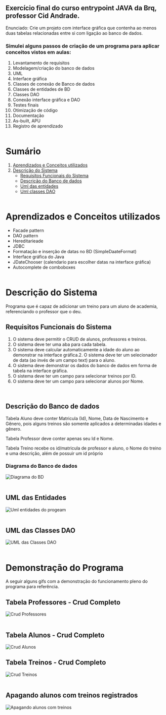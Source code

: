 ## Exercício final do curso entrypoint JAVA da Brq, professor Cid Andrade.
Enunciado: Crie um projeto com interface gráfica que contenha ao menos duas tabelas relacionadas entre si com ligação ao banco de dados.


### Simulei alguns passos de criação de um programa para aplicar conceitos vistos em aulas:
1. Levantamento de requisitos
2. Modelagem/criação do banco de dados
3. UML
4. Interface gráfica
5. Classes de conexão de Banco de dados
6. Classes de entidades de BD
7. Classes DAO
8. Conexão interface gráfica e DAO
9. Testes finais
10. Otimização de código
11. Documentação
12. As-built, APU
13. Registro de aprendizado
<br><br>

# Sumário
1. [Aprendizados e Conceitos utilizados](#aprendizados-e-conceitos-utilizados)
2. [Descrição do Sistema](#descrição-do-Sistema)
    - [Requisitos Funcionais do Sistema](#requisitos-funcionais-do-sistema)
    - [Descrição do Banco de dados](#descrição-do-banco-de-dados)
    - [Uml das entidades](#uml-das-entidades)
    - [Uml classes DAO](#uml-das-classes-dao)
<br><br>

# Aprendizados e Conceitos utilizados

- Facade pattern
- DAO pattern
- Hereditarieade
- JDBC
- Formatação e inserção de datas no BD (SimpleDaateFormat)
- Interface gráfica do Java
- JDateChooser (calendario para escolher datas na interface gráfica)
- Autocomplete de comboboxes
<br><br>

# Descrição do Sistema
Programa que é capaz de adicionar um treino para um aluno de academia, referenciando o professor que o deu. 
<br>

## Requisitos Funcionais do Sistema
1. O sistema deve permitir o CRUD de alunos, professores e treinos.
2. O sistema deve ter uma aba para cada tabela.
3. O sistema deve calcular automaticamente a idade do aluno ao demonstrar na interface gráfica.2. O sistema deve ter um selecionador de data (ao invés de um campo text) para o aluno.
4. O sistema deve demonstrar os dados do banco de dados em forma de tabela na interface gráfica.
5. O sistema deve ter um campo para selecionar treinos por ID.
6. O sistema deve ter um campo para selecionar alunos por Nome.
<br>

## Descrição do Banco de dados
Tabela Aluno deve conter Matricula (Id), Nome, Data de Nascimento e Gênero, pois alguns treinos são somente aplicados a determinadas idades e gênero.

Tabela Professor deve conter apenas seu Id e Nome.

Tabela Treino recebe os id/matricula de professor e aluno, o Nome do treino e uma descrição, além de possuir um id próprio

### Diagrama do Banco de dados

![Diagrama do BD](./readmeImgs/DescricaoSistema/DiagramaAcademiaBD.png)
<br><br>

## UML das Entidades
![Uml entidades do progeam](./readmeImgs/DescricaoSistema/umlEntidades.png)
<br><br>

## UML das Classes DAO
![UML das Classes DAO](./readmeImgs/DescricaoSistema/umlDAO.png)
<br><br>

# Demonstração do Programa
A seguir alguns gifs com a demonstração do funcionamento pleno do programa para referência.

## Tabela Professores - Crud Completo
![Crud Professores](./readmeImgs/InterfaceGrafica/Professor/crudProfessor.gif)
<br><br>

## Tabela Alunos - Crud Completo
![Crud Alunos](./readmeImgs/InterfaceGrafica/Aluno/crudAluno.gif)

## Tabela Treinos - Crud Completo
![Crud Treinos](./readmeImgs/InterfaceGrafica/Treino/crudTreino.gif)
<br><br>

## Apagando alunos com treinos registrados
![Apagando alunos com treinos](./readmeImgs/InterfaceGrafica/apagandoAlunoComTreinos.gif)